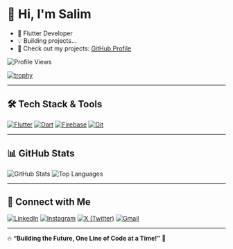 # 👋 Hi, I'm Salim  
- 🚀 Flutter Developer  
- 💡 Building projects...  
- 🔗 Check out my projects: [GitHub Profile](https://github.com/zalim-388)

![Profile Views](https://komarev.com/ghpvc/?username=zalim-388&label=Profile%20views&color=0e75b6&style=flat)


[![trophy](https://github-profile-trophy.vercel.app/?username=zalim-388&theme=dracula&column=7&no-bg=true&no-frame=true&exclude=Issues,PullRequest)](https://github.com/ryo-ma/github-profile-trophy)

---

## 🛠 **Tech Stack & Tools**
[![Flutter](https://img.shields.io/badge/-Flutter-02569B?style=flat&logo=flutter&logoColor=white)](https://flutter.dev/)
[![Dart](https://img.shields.io/badge/-Dart-0175C2?style=flat&logo=dart&logoColor=white)](https://dart.dev/)
[![Firebase](https://img.shields.io/badge/-Firebase-FFCA28?style=flat&logo=firebase&logoColor=black)](https://firebase.google.com/)
[![Git](https://img.shields.io/badge/-Git-F05032?style=flat&logo=git&logoColor=white)](https://git-scm.com/)

---

## 📊 **GitHub Stats**
![GitHub Stats](https://github-readme-stats.vercel.app/api?username=zalim-388&show_icons=true&theme=radical)
![Top Languages](https://github-readme-stats.vercel.app/api/top-langs/?username=zalim-388&layout=compact&theme=radical)

---

## 🔗 **Connect with Me**
[![LinkedIn](https://img.shields.io/badge/-LinkedIn-blue?style=flat&logo=linkedin)](https://www.linkedin.com/in/zalim388)
[![Instagram](https://img.shields.io/badge/-Instagram-E4405F?style=flat&logo=instagram&logoColor=white)](https://www.instagram.com/zaliiim__)
[![X (Twitter)](https://img.shields.io/badge/-Twitter-1DA1F2?style=flat&logo=twitter&logoColor=white)](https://x.com/zaalim388?t=utLG5FPHyEPqxAdoD9xMuw&s=09)
[![Gmail](https://img.shields.io/badge/-Gmail-D14836?style=flat&logo=gmail&logoColor=white)](mailto:zaalim388@gmail.com?subject=Hello%20Salim&body=Hi,%20I%20would%20like%20to%20connect%20with%20you!)


---

🔥 **“Building the Future, One Line of Code at a Time!”** 🚀
